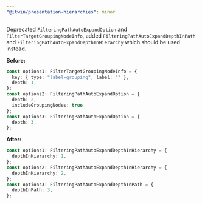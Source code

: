```yaml
---
"@itwin/presentation-hierarchies": minor
---
```


Deprecated `FilteringPathAutoExpandOption` and `FilterTargetGroupingNodeInfo`, added `FilteringPathAutoExpandDepthInPath` and  `FilteringPathAutoExpandDepthInHierarchy` which should be used instead.

**Before:**

```ts
const options1: FilterTargetGroupingNodeInfo = {
  key: { type: "label-grouping", label: "" },
  depth: 1,
};
const options2: FilteringPathAutoExpandOption = {
  depth: 2,
  includeGroupingNodes: true
};
const options3: FilteringPathAutoExpandOption = {
  depth: 3,
};
```

**After:**

```ts
const options1: FilteringPathAutoExpandDepthInHierarchy = {
  depthInHierarchy: 1,
};
const options2: FilteringPathAutoExpandDepthInHierarchy = {
  depthInHierarchy: 2,
};
const options3: FilteringPathAutoExpandDepthInPath = {
  depthInPath: 3,
};
```
